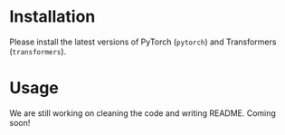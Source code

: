 # Installation

Please install the latest versions of PyTorch (`pytorch`) and Transformers (`transformers`).

# Usage

We are still working on cleaning the code and writing README. Coming soon!

